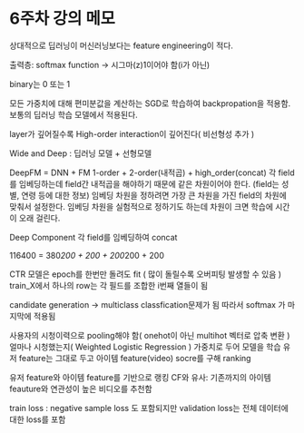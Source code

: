 # 6주차 강의 메모

상대적으로 딥러닝이 머신러닝보다는 feature engineering이 적다.

출력층: softmax function
-> 시그마(z)1이어야 함(i가 아닌)

binary는 0 또는 1

모든 가중치에 대해 편미분값을 계산하는 SGD로 학습하여 backpropation을 적용함. 
보통의 딥러닝 학습 모델에서 적용된다.

layer가 깊어질수록 High-order interaction이 깊어진다( 비선형성 추가 )

Wide and Deep : 딥러닝 모델 + 선형모델

DeepFM = DNN + FM
1-order + 2-order(내적곱) + high_order(concat)
각 field를 임베딩하는데 field간 내적곱을 해야하기 때문에 같은 차원이어야 한다.
(field는 성별, 연령 등에 대한 정보)
임베딩 차원을 정하려면 가장 큰 차원을 가진 field의 차원에 맞춰서 설정한다. 
임베딩 차원을 실험적으로 정하기도 하는데 차원이 크면 학습에 시간이 오래 걸린다. 

Deep Component
각 field를 임베딩하여 concat

116400 = 380*200 + 200 + 200*200 + 200
 
CTR 모델은 epoch를 한번만 돌려도 fit ( 많이 돌릴수록 오버피팅 발생할 수 있음 )
train_X에서 하나의 row는 각 필드를 조합한 i번째 열들이 됨

candidate generation -> multiclass classfication문제가 됨
따라서 softmax 가 마지막에 적용됨

사용자의 시청이력으로 pooling해야 함( onehot이 아닌 multihot 벡터로 압축 변환 )
얼마나 시청했는지( Weighted Logistic Regression ) 가중치로 두어 모델을 학습
유저 feature는 그대로 두고 아이템 feature(video) socre를 구해 ranking

유저 feature와 아이템 feature를 기반으로 랭킹
CF와 유사: 기존까지의 아이템 feauture와 연관성이 높은 비디오를 추천함

train loss : negative sample loss 도 포함되지만 validation loss는 전체 데이터에 대한 loss를 포함